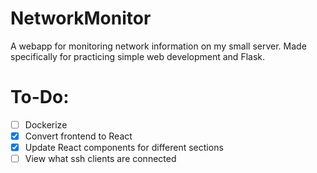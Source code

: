 # NetworkMonitor

A webapp for monitoring network information on my small server. Made specifically for practicing simple web development and Flask.

# To-Do:

- [ ] Dockerize
- [x] Convert frontend to React
- [x] Update React components for different sections
- [ ] View what ssh clients are connected

